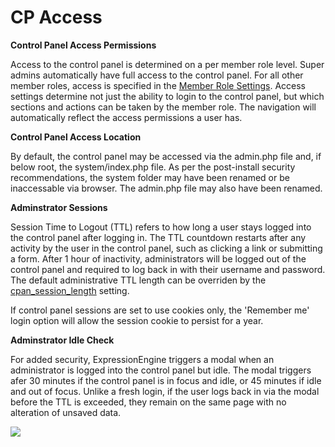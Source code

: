 <!--
    This source file is part of the open source project
    ExpressionEngine User Guide (https://github.com/ExpressionEngine/ExpressionEngine-User-Guide)

    @link      https://expressionengine.com/
    @copyright Copyright (c) 2003-2020, Packet Tide, LLC (https://packettide.com)
    @license   https://expressionengine.com/license Licensed under Apache License, Version 2.0
-->

# CP Access

**Control Panel Access Permissions**

Access to the control panel is determined on a per member role level.  Super admins automatically have full access to the control panel.  For all other member roles, access is specified in the [Member Role Settings](control-panel/member-manager.md).  Access settings determine not just the ability to login to the control panel, but which sections and actions can be taken by the member role.  The navigation will automatically reflect the access permissions a user has.

**Control Panel Access Location**
 
By default, the control panel may be accessed via the admin.php file and, if below root, the system/index.php file.  As per the post-install security recommendations, the system folder may have been renamed or be inaccessable via browser.  The admin.php file may also have been renamed.
 
**Adminstrator Sessions**

Session Time to Logout (TTL) refers to how long a user stays logged into the control panel after logging in.  The TTL countdown restarts after any activity by the user in the control panel, such as clicking a link or submitting a form.  After 1 hour of inactivity, administrators will be logged out of the control panel and required to log back in with their username and password.  The default administrative TTL length can be overriden by the [cpan_session_length](general/system-configuration-overrides.md#cpan_session_length) setting.

If control panel sessions are set to use cookies only, the 'Remember me' login option will allow the session cookie to persist for a year.

**Adminstrator Idle Check**

For added security, ExpressionEngine triggers a modal when an administrator is logged into the control panel but idle.  The modal triggers afer 30 minutes if the control panel is in focus and idle, or 45 minutes if idle and out of focus. Unlike a fresh login, if the user logs back in via the modal before the TTL is exceeded, they remain on the same page with no alteration of unsaved data.

![](_images/admin-access-modal.png)


  



